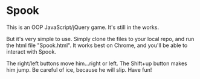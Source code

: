 Spook
=====

This is an OOP JavaScript/jQuery game. It's still in the works.

But it's very simple to use. Simply clone the files to your local repo, and run the html file "Spook.html". It works best on Chrome, and you'll be able to interact with Spook.

The right/left buttons move him...right or left. The Shift+up button makes him jump. Be careful of ice, because he will slip. Have fun!
